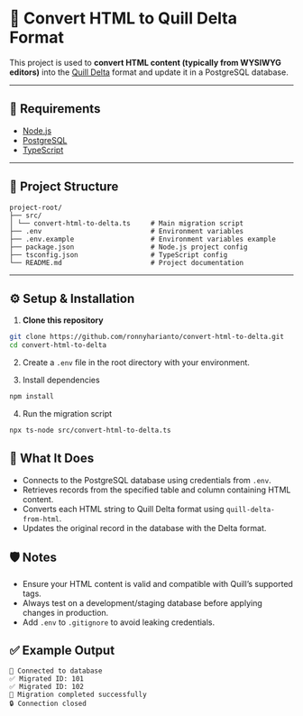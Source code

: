 # 🔁 Convert HTML to Quill Delta Format

This project is used to **convert HTML content (typically from WYSIWYG editors)** into the [Quill Delta](https://quilljs.com/docs/delta/) format and update it in a PostgreSQL database.

---

## 🔧 Requirements

- [Node.js](https://nodejs.org/)
- [PostgreSQL](https://www.postgresql.org/)
- [TypeScript](https://www.typescriptlang.org/)

---

## 📁 Project Structure
```pgsql
project-root/
├── src/
│ └── convert-html-to-delta.ts     # Main migration script
├── .env                           # Environment variables
├── .env.example                   # Environment variables example
├── package.json                   # Node.js project config
├── tsconfig.json                  # TypeScript config
└── README.md                      # Project documentation
```

---

## ⚙️ Setup & Installation

1. **Clone this repository**

```bash
git clone https://github.com/ronnyharianto/convert-html-to-delta.git
cd convert-html-to-delta
```

2. Create a `.env` file in the root directory with your environment.

3. Install dependencies

```bash
npm install
```

4. Run the migration script

```bash
npx ts-node src/convert-html-to-delta.ts
```

## 🧪 What It Does

- Connects to the PostgreSQL database using credentials from `.env`.
- Retrieves records from the specified table and column containing HTML content.
- Converts each HTML string to Quill Delta format using `quill-delta-from-html`.
- Updates the original record in the database with the Delta format.

## 🛡️ Notes

- Ensure your HTML content is valid and compatible with Quill’s supported tags.
- Always test on a development/staging database before applying changes in production.
- Add `.env` to `.gitignore` to avoid leaking credentials.

## ✅ Example Output

```pgsql
🔌 Connected to database
✅ Migrated ID: 101
✅ Migrated ID: 102
🎉 Migration completed successfully
🔒 Connection closed
```
